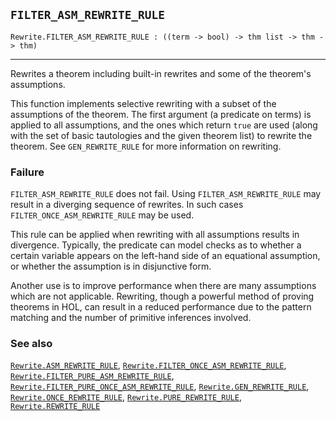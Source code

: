 ## `FILTER_ASM_REWRITE_RULE`

``` hol4
Rewrite.FILTER_ASM_REWRITE_RULE : ((term -> bool) -> thm list -> thm -> thm)
```

------------------------------------------------------------------------

Rewrites a theorem including built-in rewrites and some of the theorem's
assumptions.

This function implements selective rewriting with a subset of the
assumptions of the theorem. The first argument (a predicate on terms) is
applied to all assumptions, and the ones which return `true` are used
(along with the set of basic tautologies and the given theorem list) to
rewrite the theorem. See `GEN_REWRITE_RULE` for more information on
rewriting.

### Failure

`FILTER_ASM_REWRITE_RULE` does not fail. Using `FILTER_ASM_REWRITE_RULE`
may result in a diverging sequence of rewrites. In such cases
`FILTER_ONCE_ASM_REWRITE_RULE` may be used.

This rule can be applied when rewriting with all assumptions results in
divergence. Typically, the predicate can model checks as to whether a
certain variable appears on the left-hand side of an equational
assumption, or whether the assumption is in disjunctive form.

Another use is to improve performance when there are many assumptions
which are not applicable. Rewriting, though a powerful method of proving
theorems in HOL, can result in a reduced performance due to the pattern
matching and the number of primitive inferences involved.

### See also

[`Rewrite.ASM_REWRITE_RULE`](#Rewrite.ASM_REWRITE_RULE),
[`Rewrite.FILTER_ONCE_ASM_REWRITE_RULE`](#Rewrite.FILTER_ONCE_ASM_REWRITE_RULE),
[`Rewrite.FILTER_PURE_ASM_REWRITE_RULE`](#Rewrite.FILTER_PURE_ASM_REWRITE_RULE),
[`Rewrite.FILTER_PURE_ONCE_ASM_REWRITE_RULE`](#Rewrite.FILTER_PURE_ONCE_ASM_REWRITE_RULE),
[`Rewrite.GEN_REWRITE_RULE`](#Rewrite.GEN_REWRITE_RULE),
[`Rewrite.ONCE_REWRITE_RULE`](#Rewrite.ONCE_REWRITE_RULE),
[`Rewrite.PURE_REWRITE_RULE`](#Rewrite.PURE_REWRITE_RULE),
[`Rewrite.REWRITE_RULE`](#Rewrite.REWRITE_RULE)
